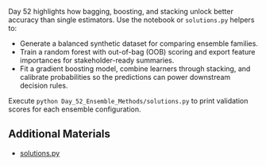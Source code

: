 Day 52 highlights how bagging, boosting, and stacking unlock better accuracy
than single estimators. Use the notebook or `solutions.py` helpers to:

- Generate a balanced synthetic dataset for comparing ensemble families.
- Train a random forest with out-of-bag (OOB) scoring and export feature
  importances for stakeholder-ready summaries.
- Fit a gradient boosting model, combine learners through stacking, and calibrate
  probabilities so the predictions can power downstream decision rules.

Execute `python Day_52_Ensemble_Methods/solutions.py` to print validation scores
for each ensemble configuration.

## Additional Materials

- [solutions.py](https://github.com/saint2706/Coding-For-MBA/blob/main/Day_52_Ensemble_Methods/solutions.py)
